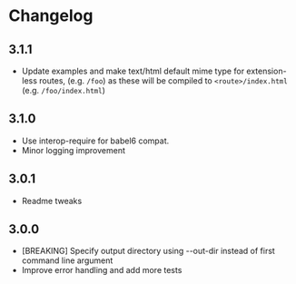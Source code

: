 # Changelog

## 3.1.1
* Update examples and make text/html default mime type for extension-less routes, (e.g. `/foo`) as these will be compiled to `<route>/index.html` (e.g. `/foo/index.html`) 

## 3.1.0
* Use interop-require for babel6 compat.
* Minor logging improvement

## 3.0.1
* Readme tweaks

## 3.0.0
* [BREAKING] Specify output directory using --out-dir instead of first command line argument
* Improve error handling and add more tests